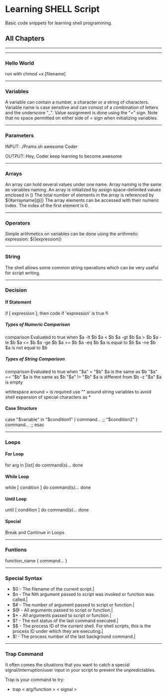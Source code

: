 # Learning SHELL Script

Basic code snippets for learning shell programming.

## All Chapters

***
***

### Hello World

run with chmod +x [filename]

***

### Variables

A variable can contain a number, a character or a string of characters. Variable name is case sensitive and can consist of a combination of letters and the underscore "_". Value assignment is done using the "=" sign. Note that no space permitted on either side of = sign when initializing variables.

***

### Parameters

INPUT:
./Prams.sh awesome Coder

OUTPUT:
Hey, Coder keep learning to become awesome

***

### Arrays

An array can hold several values under one name. Array naming is the same as variables naming. An array is initialized by assign space-delimited values enclosed in ()
The total number of elements in the array is referenced by ${#arrayname[@]}
The array elements can be accessed with their numeric index. The index of the first element is 0.

***

### Operators

Simple arithmetics on variables can be done using the arithmetic expression: $((expression))

***

### String

The shell allows some common string operations which can be very useful for script writing.

***

### Decision

#### If Statement

if [ expression ]; then
code if 'expression' is true
fi

##### Types of Numeric Comparison

comparison    Evaluated to true when
$a -lt $b    $a < $b
$a -gt $b    $a > $b
$a -le $b    $a <= $b
$a -ge $b    $a >= $b
$a -eq $b    $a is equal to $b
$a -ne $b    $a is not equal to $b

##### Types of String Comparison

comparison    Evaluated to true when
"$a" = "$b"     $a is the same as $b
"$a" == "$b"    $a is the same as $b
"$a" != "$b"    $a is different from $b
-z "$a"         $a is empty

whitespace around = is required
use "" around string variables to avoid shell expansion of special characters as *

#### Case Structure

case "$variable" in
    "$condition1" )
        command...
    ;;
    "$condition2" )
        command...
    ;;
esac

***

### Loops

#### For Loop

for arg in [list]
do
 command(s)...
done

#### While Loop

while [ condition ]
do
 command(s)...
done

#### Until Loop

until [ condition ]
do
 command(s)...
done

#### Special

Break and Continue in Loops

***

### Funtions

function_name {
  command...
}

***

### Special Syntax

- $0 - The filename of the current script.|
- $n - The Nth argument passed to script was invoked or function was called.|
- $# - The number of argument passed to script or function.|
- $@ - All arguments passed to script or function.|
- $* - All arguments passed to script or function.|
- $? - The exit status of the last command executed.|
- $$ - The process ID of the current shell. For shell scripts, this is the process ID under which they are executing.|
- $! - The process number of the last background command.|

***

### Trap Command

It often comes the situations that you want to catch a special signal/interruption/user input in your script to prevent the unpredictables.

Trap is your command to try:

- trap < arg/function > < signal >
